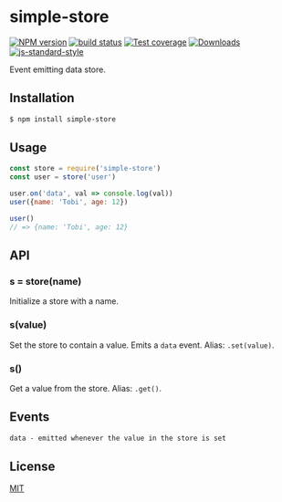 # simple-store
[![NPM version][npm-image]][npm-url]
[![build status][travis-image]][travis-url]
[![Test coverage][coveralls-image]][coveralls-url]
[![Downloads][downloads-image]][downloads-url]
[![js-standard-style][standard-image]][standard-url]

Event emitting data store.

## Installation
```sh
$ npm install simple-store
```

## Usage
```js
const store = require('simple-store')
const user = store('user')

user.on('data', val => console.log(val))
user({name: 'Tobi', age: 12})

user()
// => {name: 'Tobi', age: 12}
```

## API
### s = store(name)
Initialize a store with a name.

### s(value)
Set the store to contain a value. Emits a `data` event. Alias: `.set(value)`.

### s()
Get a value from the store. Alias: `.get()`.

## Events
```txt
data - emitted whenever the value in the store is set
```

## License
[MIT](https://tldrlegal.com/license/mit-license)

[npm-image]: https://img.shields.io/npm/v/simple-store.svg?style=flat-square
[npm-url]: https://npmjs.org/package/simple-store
[travis-image]: https://img.shields.io/travis/yoshuawuyts/simple-store.svg?style=flat-square
[travis-url]: https://travis-ci.org/yoshuawuyts/simple-store
[coveralls-image]: https://img.shields.io/coveralls/yoshuawuyts/simple-store.svg?style=flat-square
[coveralls-url]: https://coveralls.io/r/yoshuawuyts/simple-store?branch=master
[downloads-image]: http://img.shields.io/npm/dm/simple-store.svg?style=flat-square
[downloads-url]: https://npmjs.org/package/simple-store
[standard-image]: https://img.shields.io/badge/code%20style-standard-brightgreen.svg?style=flat-square
[standard-url]: https://github.com/feross/standard
